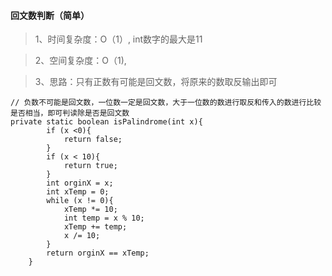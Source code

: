#### 回文数判断（简单）
> 1、时间复杂度：O（1）, int数字的最大是11

> 2、空间复杂度：O（1),

> 3、思路：只有正数有可能是回文数，将原来的数取反输出即可

```
// 负数不可能是回文数，一位数一定是回文数，大于一位数的数进行取反和传入的数进行比较是否相当，即可判读除是否是回文数
private static boolean isPalindrome(int x){
        if (x <0){
            return false;
        }
        if (x < 10){
            return true;
        }
        int orginX = x;
        int xTemp = 0;
        while (x != 0){
            xTemp *= 10;
            int temp = x % 10;
            xTemp += temp;
            x /= 10;
        }
        return orginX == xTemp;
    }
```
